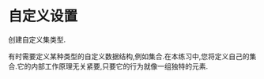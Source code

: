 # 自定义设置

创建自定义集类型.

有时需要定义某种类型的自定义数据结构,例如集合.在本练习中,您将定义自己的集合.它的内部工作原理无关紧要,只要它的行为就像一组独特的元素.

[help-page]: https://exercism.io/tracks/rust/learning
[modules]: https://doc.rust-lang.org/book/2018-edition/ch07-00-modules.html
[cargo]: https://doc.rust-lang.org/book/2018-edition/ch14-00-more-about-cargo.html
[rust-tests]: https://doc.rust-lang.org/book/2018-edition/ch11-02-running-tests.html
